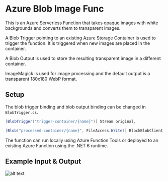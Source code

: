 # Azure Blob Image Func

This is an Azure Serverless Function that takes opaque images with white backgrounds and converts them to transparent images.

A Blob Trigger pointing to an existing Azure Storage Container is used to trigger the function. It is triggered when new images are placed in the container.

A Blob Output is used to store the resulting transparent image in a different container.

ImageMagick is used for image processing and the default output is a transparent 180x180 WebP format.

## Setup

The blob trigger binding and blob output binding can be changed in `BlobTrigger.cs`.

```c#
[BlobTrigger("trigger-container/{name}")] Stream original,

[Blob("processed-container/{name}", FileAccess.Write)] BlockBlobClient outClient,
```

The function can run locally using Azure Function Tools or deployed to an existing Azure Function using the .NET 6 runtime.

## Example Input & Output

![alt text](https://github.com/Jason-nzd/ImageTransparentFunc/blob/master/images/image-comparison.jpg?raw=true "Image Comparison")
